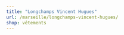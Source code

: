 ```yaml
---
title: "Longchamps Vincent Hugues"
url: /marseille/longchamps-vincent-hugues/
shop: vêtements
---
```

